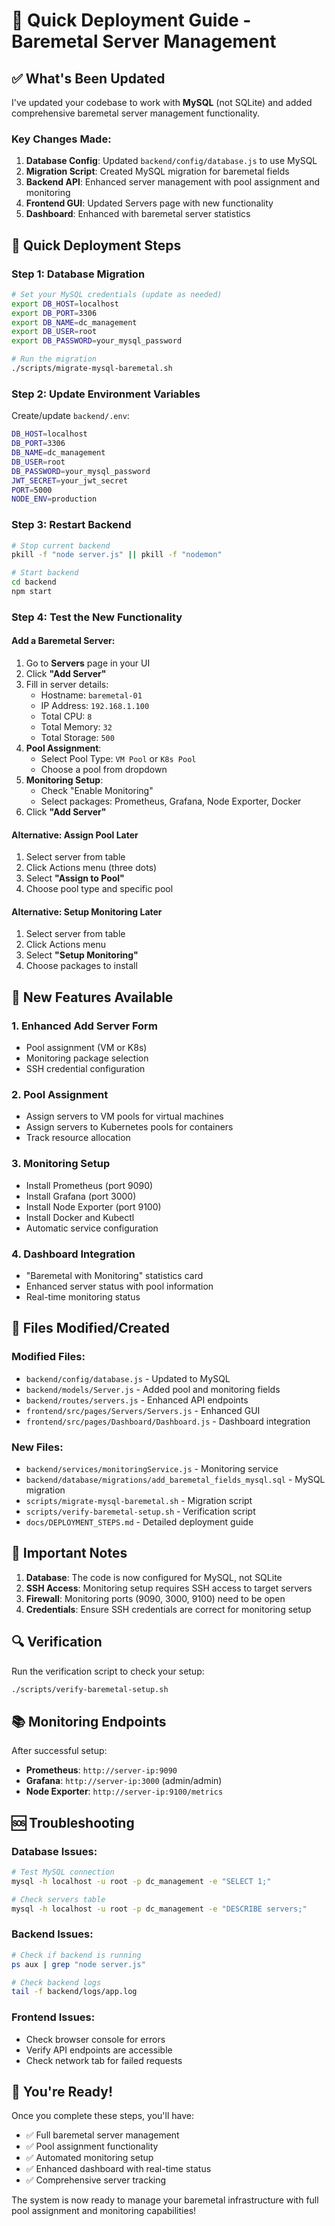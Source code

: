 # 🚀 Quick Deployment Guide - Baremetal Server Management

## ✅ What's Been Updated

I've updated your codebase to work with **MySQL** (not SQLite) and added comprehensive baremetal server management functionality.

### Key Changes Made:
1. **Database Config**: Updated `backend/config/database.js` to use MySQL
2. **Migration Script**: Created MySQL migration for baremetal fields
3. **Backend API**: Enhanced server management with pool assignment and monitoring
4. **Frontend GUI**: Updated Servers page with new functionality
5. **Dashboard**: Enhanced with baremetal server statistics

## 🎯 Quick Deployment Steps

### Step 1: Database Migration
```bash
# Set your MySQL credentials (update as needed)
export DB_HOST=localhost
export DB_PORT=3306
export DB_NAME=dc_management
export DB_USER=root
export DB_PASSWORD=your_mysql_password

# Run the migration
./scripts/migrate-mysql-baremetal.sh
```

### Step 2: Update Environment Variables
Create/update `backend/.env`:
```bash
DB_HOST=localhost
DB_PORT=3306
DB_NAME=dc_management
DB_USER=root
DB_PASSWORD=your_mysql_password
JWT_SECRET=your_jwt_secret
PORT=5000
NODE_ENV=production
```

### Step 3: Restart Backend
```bash
# Stop current backend
pkill -f "node server.js" || pkill -f "nodemon"

# Start backend
cd backend
npm start
```

### Step 4: Test the New Functionality

#### Add a Baremetal Server:
1. Go to **Servers** page in your UI
2. Click **"Add Server"**
3. Fill in server details:
   - Hostname: `baremetal-01`
   - IP Address: `192.168.1.100`
   - Total CPU: `8`
   - Total Memory: `32`
   - Total Storage: `500`
4. **Pool Assignment**:
   - Select Pool Type: `VM Pool` or `K8s Pool`
   - Choose a pool from dropdown
5. **Monitoring Setup**:
   - Check "Enable Monitoring"
   - Select packages: Prometheus, Grafana, Node Exporter, Docker
6. Click **"Add Server"**

#### Alternative: Assign Pool Later
1. Select server from table
2. Click Actions menu (three dots)
3. Select **"Assign to Pool"**
4. Choose pool type and specific pool

#### Alternative: Setup Monitoring Later
1. Select server from table
2. Click Actions menu
3. Select **"Setup Monitoring"**
4. Choose packages to install

## 🔧 New Features Available

### 1. Enhanced Add Server Form
- Pool assignment (VM or K8s)
- Monitoring package selection
- SSH credential configuration

### 2. Pool Assignment
- Assign servers to VM pools for virtual machines
- Assign servers to Kubernetes pools for containers
- Track resource allocation

### 3. Monitoring Setup
- Install Prometheus (port 9090)
- Install Grafana (port 3000)
- Install Node Exporter (port 9100)
- Install Docker and Kubectl
- Automatic service configuration

### 4. Dashboard Integration
- "Baremetal with Monitoring" statistics card
- Enhanced server status with pool information
- Real-time monitoring status

## 📁 Files Modified/Created

### Modified Files:
- `backend/config/database.js` - Updated to MySQL
- `backend/models/Server.js` - Added pool and monitoring fields
- `backend/routes/servers.js` - Enhanced API endpoints
- `frontend/src/pages/Servers/Servers.js` - Enhanced GUI
- `frontend/src/pages/Dashboard/Dashboard.js` - Dashboard integration

### New Files:
- `backend/services/monitoringService.js` - Monitoring service
- `backend/database/migrations/add_baremetal_fields_mysql.sql` - MySQL migration
- `scripts/migrate-mysql-baremetal.sh` - Migration script
- `scripts/verify-baremetal-setup.sh` - Verification script
- `docs/DEPLOYMENT_STEPS.md` - Detailed deployment guide

## 🚨 Important Notes

1. **Database**: The code is now configured for MySQL, not SQLite
2. **SSH Access**: Monitoring setup requires SSH access to target servers
3. **Firewall**: Monitoring ports (9090, 3000, 9100) need to be open
4. **Credentials**: Ensure SSH credentials are correct for monitoring setup

## 🔍 Verification

Run the verification script to check your setup:
```bash
./scripts/verify-baremetal-setup.sh
```

## 📚 Monitoring Endpoints

After successful setup:
- **Prometheus**: `http://server-ip:9090`
- **Grafana**: `http://server-ip:3000` (admin/admin)
- **Node Exporter**: `http://server-ip:9100/metrics`

## 🆘 Troubleshooting

### Database Issues:
```bash
# Test MySQL connection
mysql -h localhost -u root -p dc_management -e "SELECT 1;"

# Check servers table
mysql -h localhost -u root -p dc_management -e "DESCRIBE servers;"
```

### Backend Issues:
```bash
# Check if backend is running
ps aux | grep "node server.js"

# Check backend logs
tail -f backend/logs/app.log
```

### Frontend Issues:
- Check browser console for errors
- Verify API endpoints are accessible
- Check network tab for failed requests

## 🎉 You're Ready!

Once you complete these steps, you'll have:
- ✅ Full baremetal server management
- ✅ Pool assignment functionality
- ✅ Automated monitoring setup
- ✅ Enhanced dashboard with real-time status
- ✅ Comprehensive server tracking

The system is now ready to manage your baremetal infrastructure with full pool assignment and monitoring capabilities!